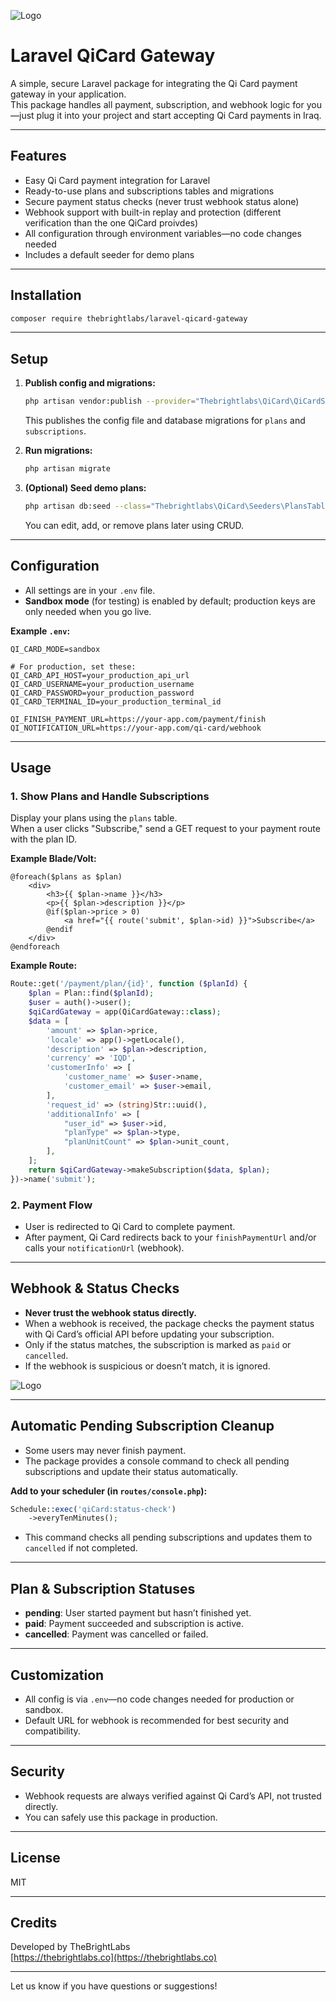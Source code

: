 
![Logo](https://i.postimg.cc/HWFHCrWm/qicard.jpg)

# Laravel QiCard Gateway

A simple, secure Laravel package for integrating the Qi Card payment gateway in your application.  
This package handles all payment, subscription, and webhook logic for you—just plug it into your project and start accepting Qi Card payments in Iraq.

---

## Features

- Easy Qi Card payment integration for Laravel
- Ready-to-use plans and subscriptions tables and migrations
- Secure payment status checks (never trust webhook status alone)
- Webhook support with built-in replay and protection (different verification than the one QiCard proivdes)
- All configuration through environment variables—no code changes needed
- Includes a default seeder for demo plans

---

## Installation

```bash
composer require thebrightlabs/laravel-qicard-gateway
```

---

## Setup

1. **Publish config and migrations:**

   ```bash
   php artisan vendor:publish --provider="Thebrightlabs\QiCard\QiCardServiceProvider"
   ```

   This publishes the config file and database migrations for `plans` and `subscriptions`.

2. **Run migrations:**

   ```bash
   php artisan migrate
   ```

3. **(Optional) Seed demo plans:**

   ```bash
   php artisan db:seed --class="Thebrightlabs\QiCard\Seeders\PlansTableSeeder"
   ```

   You can edit, add, or remove plans later using CRUD.

---

## Configuration

- All settings are in your `.env` file.  
- **Sandbox mode** (for testing) is enabled by default; production keys are only needed when you go live.

**Example `.env`:**

```
QI_CARD_MODE=sandbox

# For production, set these:
QI_CARD_API_HOST=your_production_api_url
QI_CARD_USERNAME=your_production_username
QI_CARD_PASSWORD=your_production_password
QI_CARD_TERMINAL_ID=your_production_terminal_id

QI_FINISH_PAYMENT_URL=https://your-app.com/payment/finish
QI_NOTIFICATION_URL=https://your-app.com/qi-card/webhook
```

---

## Usage

### 1. Show Plans and Handle Subscriptions

Display your plans using the `plans` table.  
When a user clicks "Subscribe," send a GET request to your payment route with the plan ID.

**Example Blade/Volt:**
```blade
@foreach($plans as $plan)
    <div>
        <h3>{{ $plan->name }}</h3>
        <p>{{ $plan->description }}</p>
        @if($plan->price > 0)
            <a href="{{ route('submit', $plan->id) }}">Subscribe</a>
        @endif
    </div>
@endforeach
```

**Example Route:**
```php
Route::get('/payment/plan/{id}', function ($planId) {
    $plan = Plan::find($planId);
    $user = auth()->user();
    $qiCardGateway = app(QiCardGateway::class);
    $data = [
        'amount' => $plan->price,
        'locale' => app()->getLocale(),
        'description' => $plan->description,
        'currency' => 'IQD',
        'customerInfo' => [
            'customer_name' => $user->name,
            'customer_email' => $user->email,
        ],
        'request_id' => (string)Str::uuid(),
        'additionalInfo' => [
            "user_id" => $user->id,
            "planType" => $plan->type,
            "planUnitCount" => $plan->unit_count,
        ],
    ];
    return $qiCardGateway->makeSubscription($data, $plan);
})->name('submit');
```

### 2. Payment Flow

- User is redirected to Qi Card to complete payment.
- After payment, Qi Card redirects back to your `finishPaymentUrl` and/or calls your `notificationUrl` (webhook).

---

## Webhook & Status Checks

- **Never trust the webhook status directly.**
- When a webhook is received, the package checks the payment status with Qi Card’s official API before updating your subscription.
- Only if the status matches, the subscription is marked as `paid` or `cancelled`.
- If the webhook is suspicious or doesn’t match, it is ignored.

![Logo](https://i.postimg.cc/mgCgnQ7K/Screenshot-2025-08-25-at-5-54-29-PM.png)

---

## Automatic Pending Subscription Cleanup

- Some users may never finish payment.  
- The package provides a console command to check all pending subscriptions and update their status automatically.

**Add to your scheduler (in `routes/console.php`):**
```php
Schedule::exec('qiCard:status-check')
    ->everyTenMinutes();
```
- This command checks all pending subscriptions and updates them to `cancelled` if not completed.

---

## Plan & Subscription Statuses

- **pending**: User started payment but hasn’t finished yet.
- **paid**: Payment succeeded and subscription is active.
- **cancelled**: Payment was cancelled or failed.

---

## Customization

- All config is via `.env`—no code changes needed for production or sandbox.
- Default URL for webhook is recommended for best security and compatibility.

---

## Security

- Webhook requests are always verified against Qi Card’s API, not trusted directly.
- You can safely use this package in production.

---

## License

MIT

---

## Credits

Developed by TheBrightLabs  
[https://thebrightlabs.co](https://thebrightlabs.co)

---

Let us know if you have questions or suggestions!
